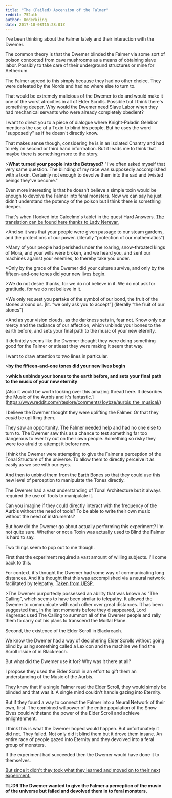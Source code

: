 ```yaml
---
title: "The (Failed) Ascension of the Falmer"
reddit: 752ath
author: Underkiing
date: 2017-10-08T15:28:01Z
---
```


I've been thinking about the Falmer lately and their interaction with the Dwemer. 

The common theory is that the Dwemer blinded the Falmer via some sort of poison concocted from cave mushrooms as a means of obtaining slave labor. Possibly to take care of their underground structures or mine for Aetherium.  

The Falmer agreed to this simply because they had no other choice. They were defeated by the Nords and had no where else to turn to. 

That would be extremely malicious of the Dwemer to do and would make it one of the worst atrocities in all of Elder Scrolls. Possible but I think there's something deeper. Why would the Dwemer need Slave Labor when they had mechanical servants who were already completely obedient? 

I want to direct you to a piece of dialogue where Knight-Paladin Gelebor mentions the use of a Toxin to blind his people. But he uses the word "supposedly" as if he doesn't directly know. 

That makes sense though, considering he is in an isolated Chantry and had to rely on second or third hand information. But it leads me to think that maybe there is something more to the story.

&gt;**What turned your people into the Betrayed?** "I've often asked myself that very same question. The blinding of my race was supposedly accomplished with a toxin. Certainly not enough to devolve them into the sad and twisted beings they've become."

Even more interesting is that he doesn't believe a simple toxin would be enough to devolve the Falmer into feral monsters. Now we can say he just didn't understand the potency of the poison but I think there is something deeper. 

That's when I looked into Calcelmo's tablet in the quest Hard Answers. [The translation can be found here thanks to Lady Nerevar.](https://www.reddit.com/r/teslore/comments/519x9v/the_official_translation_of_calcelmos_stone/)

&gt;And so it was that your people were given passage to our steam gardens, and the protections of our power. (literally “protection of our mathematics”)

&gt;Many of your people had perished under the roaring, snow-throated kings of Mora, and your wills were broken, and we heard you, and sent our machines against your enemies, to thereby take you under.

&gt;Only by the grace of the Dwemer did your culture survive, and only by the fifteen-and-one tones did your new lives begin.

&gt;We do not desire thanks, for we do not believe in it. We do not ask for gratitude, for we do not believe in it.

&gt;We only request you partake of the symbol of our bond, the fruit of the stones around us. [lit. “we only ask you to accept”] (literally “the fruit of our stones”)

&gt;And as your vision clouds, as the darkness sets in, fear not.
Know only our mercy and the radiance of our affection, which unbinds your bones to the earth before, and sets your final path to the music of your new eternity.

It definitely seems like the Dwemer thought they were doing something good for the Falmer or atleast they were making it seem that way. 

I want to draw attention to two lines in particular. 

&gt;**by the fifteen-and-one tones did your new lives begin**

&gt;**which unbinds your bones to the earth before, and sets your final path to the music of your new eternity**

[Also it would be worth looking over this amazing thread here. It describes the Music of the Aurbis and it's fantastic.] (https://www.reddit.com/r/teslore/comments/1oybze/aurbis_the_musical/)

I believe the Dwemer thought they were uplifting the Falmer. Or that they *could* be uplifting them. 

They saw an opportunity. The Falmer needed help and had no one else to turn to. The Dwemer saw this as a chance to test something far too dangerous to ever try out on their own people. Something so risky they were too afraid to attempt it before now. 

I think the Dwemer were attempting to give the Falmer a perception of the Tonal Structure of the universe. To allow them to directly perceive it as easily as we see with our eyes. 

And then to unbind them from the Earth Bones so that they could use this new level of perception to manipulate the Tones directly. 

The Dwemer had a vast understanding of Tonal Architecture but it always required the use of Tools to manipulate it. 

Can you imagine if they could directly interact with the frequency of the Aurbis without the need of tools? To be able to write their own music without the need of instruments? 

But how did the Dwemer go about actually performing this experiment? I'm not quite sure. Whether or not a Toxin was actually used to Blind the Falmer is hard to say.

Two things seem to pop out to me though. 

First that the experiment required a vast amount of willing subjects. I'll come back to this.

For context, it's thought the Dwemer had some way of communicating long distances. And it's thought that this was accomplished via a neural network facilitated by telepathy. [Taken from UESP.](http://en.uesp.net/wiki/Lore:Dwemer)

&gt;The Dwemer purportedly possessed an ability that was known as "The Calling", which seems to have been similar to telepathy. It allowed the Dwemer to communicate with each other over great distances. It has been suggested that, in the last moments before they disappeared, Lord Kagrenac used The Calling to summon all of the Dwemer people and rally them to carry out his plans to transcend the Mortal Plane. 

Second, the existence of the Elder Scroll in Blackreach. 

We know the Dwemer had a way of deciphering Elder Scrolls without going blind by using something called a Lexicon and the machine we find the Scroll inside of in Blackreach. 

But what did the Dwemer use it for? Why was it there at all?

I propose they used the Elder Scroll in an effort to gift them an understanding of the Music of the Aurbis. 

They knew that if a single Falmer read the Elder Scroll, they would simply be blinded and that was it. A single mind couldn't handle gazing into Eternity. 

But if they found a way to connect the Falmer into a Neural Network of their own, first. The combined willpower of the entire population of the Snow Elves could withstand the power of the Elder Scroll and achieve enlightenment. 

I think this is what the Dwemer hoped would happen. But unfortunately it did not. They failed. Not only did it blind them but it drove them insane. An entire race of people gazed into Eternity and they devolved into a feral group of monsters. 

If the experiment had succeeded then the Dwemer would have done it to themselves. 

[But since it didn't they took what they learned and moved on to their next experiment.](http://en.uesp.net/wiki/Lore:Numidium)

**TL:DR The Dwemer wanted to give the Falmer a perception of the music of the universe but failed and devolved them in to feral monsters.** 



